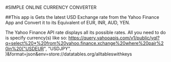 #SIMPLE ONLINE CURRENCY CONVERTER
		
##This app is Gets the latest USD Exchange rate from the Yahoo Finance App and Convert it to its Equivalent of EUR, INR, AUD, YEN.

The Yahoo Finance API rate displays all its possible rates.
All you need to do is specify currency(s) like so:
https://query.yahooapis.com/v1/public/yql?q=select%20*%20from%20yahoo.finance.xchange%20where%20pair%20in%20("USDEUR", "USDJPY", )&format=json&env=store://datatables.org/alltableswithkeys
